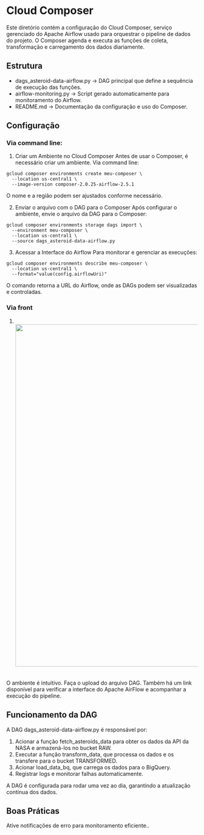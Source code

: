 # Cloud Composer <br>

Este diretório contém a configuração do Cloud Composer, serviço gerenciado do Apache Airflow usado para orquestrar o pipeline de dados do projeto. O Composer agenda e executa as funções de coleta, transformação e carregamento dos dados diariamente.

## Estrutura
- dags_asteroid-data-airflow.py → DAG principal que define a sequência de execução das funções.
- airflow-monitoring.py → Script gerado automaticamente para monitoramento do Airflow.
- README.md → Documentação da configuração e uso do Composer.

## Configuração

### Via command line: 

1. Criar um Ambiente no Cloud Composer
Antes de usar o Composer, é necessário criar um ambiente. Via command line: 

```
gcloud composer environments create meu-composer \
  --location us-central1 \
  --image-version composer-2.0.25-airflow-2.5.1
```
O nome e a região podem ser ajustados conforme necessário.

2. Enviar o arquivo com o DAG para o Composer
Após configurar o ambiente, envie o arquivo da DAG para o Composer:
```
gcloud composer environments storage dags import \
  --environment meu-composer \
  --location us-central1 \
  --source dags_asteroid-data-airflow.py
```
3. Acessar a Interface do Airflow
Para monitorar e gerenciar as execuções:
```
gcloud composer environments describe meu-composer \
  --location us-central1 \
  --format="value(config.airflowUri)"
```
O comando retorna a URL do Airflow, onde as DAGs podem ser visualizadas e controladas.

### Via front 

1. <br> <img src="https://github.com/user-attachments/assets/41ee9e08-e6ff-42f4-aa6b-ef8d763a533a" width="900"/> <br> <br>

O ambiente é intuitivo. Faça o upload do arquivo DAG. Também há um link disponível para verificar a interface do Apache AirFlow e acompanhar a execução do pipeline.

## Funcionamento da DAG
A DAG dags_asteroid-data-airflow.py é responsável por:

1. Acionar a função fetch_asteroids_data para obter os dados da API da NASA e armazená-los no bucket RAW.
2. Executar a função transform_data, que processa os dados e os transfere para o bucket TRANSFORMED.
3. Acionar load_data_bq, que carrega os dados para o BigQuery.
4. Registrar logs e monitorar falhas automaticamente.
   
A DAG é configurada para rodar uma vez ao dia, garantindo a atualização contínua dos dados.

## Boas Práticas

Ative notificações de erro para monitoramento eficiente..
